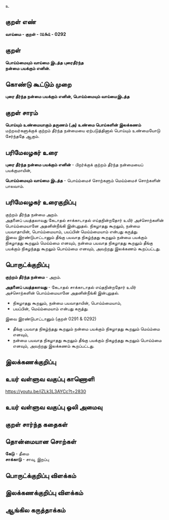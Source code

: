 உ

## குறள் எண் 

**வாய்மை - குறள் - ௦௨௯௨ - 0292**  

## குறள் 

**பொய்ம்மையும் வாய்மை இடத்த புரைதீர்ந்த  
நன்மை பயக்கும் எனின்.**

## கொண்டு கூட்டும் முறை

**புரை தீர்ந்த நன்மை பயக்கும் எனின், பொய்ம்மையும் வாய்மைஇடத்த**

## குறள் சாரம் 

**பொய்யும் உண்மையாகும் தருணம் (அ) உண்மை பொய்களின் இலக்கணம்**  
மற்றவர்களுக்குக் குற்றம் தீர்ந்த நன்மையை ஏற்படுத்தினால் பொய்யும் உண்மையோடு சேர்ந்ததே ஆகும்.  

## பரிமேலழகர் உரை

**புரை தீர்ந்த நன்மை பயக்கும் எனின்** - பிறர்க்குக் குற்றம் தீர்ந்த நன்மையைப் பயக்குமாயின்,  

**பொய்ம்மையும் வாய்மை இடத்த** - பொய்ம்மைச் சொற்களும் மெய்ம்மைச் சொற்களின் பாலவாம்.   

## பரிமேலழகர் உரைகுறிப்பு   

குற்றம் தீர்ந்த நன்மை அறம்.   
அதனைப் பயத்தலாவது கேடாதல் சாக்காடாதல் எய்தநின்றதோர் உயிர் அச்சொற்களின் பொய்ம்மையானே அதனின்நீங்கி இன்புறுதல். நிகழாதது கூறலும், நன்மை பயவாதாயின், பொய்ம்மையாம், பயப்பின் மெய்ம்மையாம் என்பது கருத்து.  
இவை இரண்டுபாட்டானும் தீங்கு பயவாத நிகழ்ந்தது கூறலும் நன்மை பயக்கும் நிகழாதது கூறலும் மெய்ம்மை எனவும், நன்மை பயவாத நிகழாதது கூறலும் தீங்கு பயக்கும் நிகழந்தது கூறலும் பொய்ம்மை எனவும், அவற்றது இலக்கணம் கூறப்பட்டது.   

## பொருட்க்குறிப்பு 

**குற்றம் தீர்ந்த நன்மை** - அறம்.   

**அதனைப் பயத்தலாவது** - கேடாதல் சாக்காடாதல் எய்தநின்றதோர் உயிர் அச்சொற்களின் பொய்ம்மையானே அதனின்நீங்கி இன்புறுதல்.   

* நிகழாதது கூறலும், நன்மை பயவாதாயின், பொய்ம்மையாம்,   
* பயப்பின், மெய்ம்மையாம் என்பது கருத்து.  

இவை இரண்டுபாட்டானும் (குறள் 0291 & 0292)   
* தீங்கு பயவாத நிகழ்ந்தது கூறலும் நன்மை பயக்கும் நிகழாதது கூறலும் மெய்ம்மை எனவும்,   
* நன்மை பயவாத  நிகழாதது கூறலும் தீங்கு பயக்கும் நிகழந்தது கூறலும் பொய்ம்மை எனவும், அவற்றது இலக்கணம் கூறப்பட்டது.  

## இலக்கணக்குறிப்பு  


## உயர் வள்ளுவ வகுப்பு காணொளி

https://youtu.be/jZLk3L3AYCc?t=2830

## உயர் வள்ளுவ வகுப்பு ஒலி அமைவு 

 
## குறள் சார்ந்த கதைகள் 


## தொன்மையான சொற்கள்

**கேடு** - தீமை   
**சாக்காடு** - சாவு, இறப்பு  

## பொருட்க்குறிப்பு விளக்கம்


## இலக்கணக்குறிப்பு விளக்கம்


## ஆங்கில கருத்தாக்கம் 


